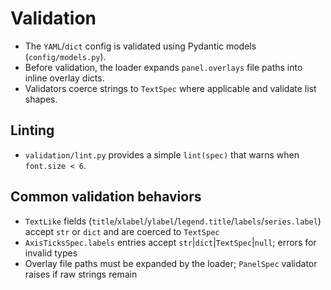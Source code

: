 # Validation

- The `YAML`/`dict` config is validated using Pydantic models (`config/models.py`).
- Before validation, the loader expands `panel.overlays` file paths into inline overlay dicts.
- Validators coerce strings to `TextSpec` where applicable and validate list shapes.

## Linting

- `validation/lint.py` provides a simple `lint(spec)` that warns when `font.size < 6`.

## Common validation behaviors

- `TextLike` fields (`title`/`xlabel`/`ylabel`/`legend.title`/`labels`/`series.label`) accept `str` or `dict` and are coerced to `TextSpec`
- `AxisTicksSpec.labels` entries accept `str`|`dict`|`TextSpec`|`null`; errors for invalid types
- Overlay file paths must be expanded by the loader; `PanelSpec` validator raises if raw strings remain
